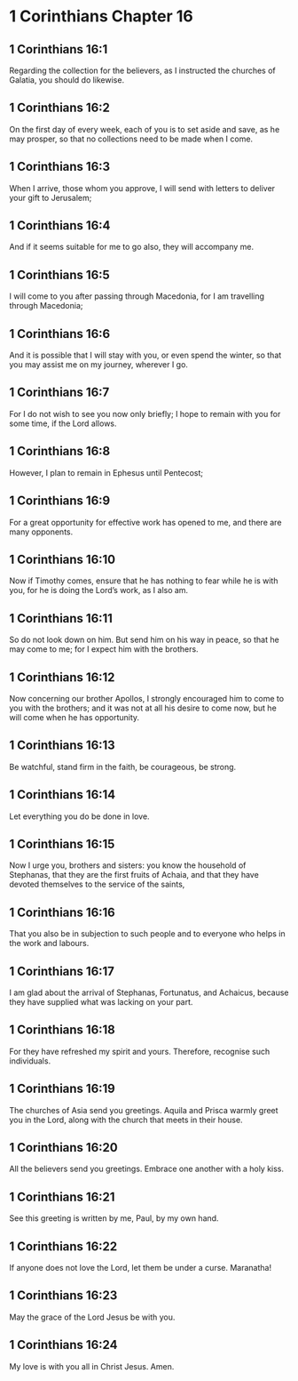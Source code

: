 # 1 Corinthians Chapter 16

## 1 Corinthians 16:1

Regarding the collection for the believers, as I instructed the churches of Galatia, you should do likewise.

## 1 Corinthians 16:2

On the first day of every week, each of you is to set aside and save, as he may prosper, so that no collections need to be made when I come.

## 1 Corinthians 16:3

When I arrive, those whom you approve, I will send with letters to deliver your gift to Jerusalem;

## 1 Corinthians 16:4

And if it seems suitable for me to go also, they will accompany me.

## 1 Corinthians 16:5

I will come to you after passing through Macedonia, for I am travelling through Macedonia;

## 1 Corinthians 16:6

And it is possible that I will stay with you, or even spend the winter, so that you may assist me on my journey, wherever I go.

## 1 Corinthians 16:7

For I do not wish to see you now only briefly; I hope to remain with you for some time, if the Lord allows.

## 1 Corinthians 16:8

However, I plan to remain in Ephesus until Pentecost;

## 1 Corinthians 16:9

For a great opportunity for effective work has opened to me, and there are many opponents.

## 1 Corinthians 16:10

Now if Timothy comes, ensure that he has nothing to fear while he is with you, for he is doing the Lord’s work, as I also am.

## 1 Corinthians 16:11

So do not look down on him. But send him on his way in peace, so that he may come to me; for I expect him with the brothers.

## 1 Corinthians 16:12

Now concerning our brother Apollos, I strongly encouraged him to come to you with the brothers; and it was not at all his desire to come now, but he will come when he has opportunity.

## 1 Corinthians 16:13

Be watchful, stand firm in the faith, be courageous, be strong.

## 1 Corinthians 16:14

Let everything you do be done in love.

## 1 Corinthians 16:15

Now I urge you, brothers and sisters: you know the household of Stephanas, that they are the first fruits of Achaia, and that they have devoted themselves to the service of the saints,

## 1 Corinthians 16:16

That you also be in subjection to such people and to everyone who helps in the work and labours.

## 1 Corinthians 16:17

I am glad about the arrival of Stephanas, Fortunatus, and Achaicus, because they have supplied what was lacking on your part.

## 1 Corinthians 16:18

For they have refreshed my spirit and yours. Therefore, recognise such individuals.

## 1 Corinthians 16:19

The churches of Asia send you greetings. Aquila and Prisca warmly greet you in the Lord, along with the church that meets in their house.

## 1 Corinthians 16:20

All the believers send you greetings. Embrace one another with a holy kiss.

## 1 Corinthians 16:21

See this greeting is written by me, Paul, by my own hand.

## 1 Corinthians 16:22

If anyone does not love the Lord, let them be under a curse. Maranatha!

## 1 Corinthians 16:23

May the grace of the Lord Jesus be with you.

## 1 Corinthians 16:24

My love is with you all in Christ Jesus. Amen.
